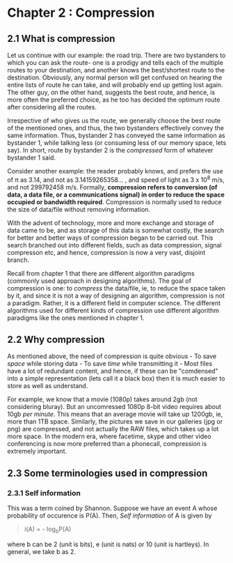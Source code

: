 # Chapter 2 : Compression

## 2.1 What is compression
Let us continue with our example: the road trip. There are two bystanders to which you can ask the route- one is a prodigy and tells each of the multiple routes to your destination, and another knows the best/shortest route to the destination. Obviously, any normal person will get confused on hearing the entire lists of route he can take, and will probably end up getting lost again. The other guy, on the other hand, suggests the best route, and hence, is more often the preferred choice, as he too has decided the optimum route after considering all the routes.

Irrespective of who gives us the route, we generally choose the best route of the mentioned ones, and thus, the two bystanders effectively convey the same information. Thus, bystander 2 has conveyed the same information as bystander 1, while talking less (or consuming less of our memory space, lets say). In short, route by bystander 2 is the *compressed* form of whatever bystander 1 said.

Consider another example: the reader probably knows, and prefers the use of π as 3.14, and not as 3.14159265358... , and speed of light as 3 x 10<sup>8</sup> m/s, and not 299792458 m/s. Formally, **compression refers to conversion (of data, a data file, or a communications signal) in order to reduce the space occupied or bandwidth required**. Compression is normally used to reduce the size of data/file without removing information.

With the advent of technology, more and more exchange and storage of data came to be, and as storage of this data is somewhat costly, the search for better and better ways of compression began to be carried out. This search branched out into different fields, such as data compression, signal compresson etc, and hence, compression is now a very vast, disjoint branch.

Recall from chapter 1 that there are different algorithm paradigms (commonly used approach in designing algorithms). The goal of compression is one: to *compress* the data/file, ie, to reduce the space taken by it, and since it is not a way of designing an algorithm, compression is not a paradigm. Rather, it is a different field in computer science. The different algorithms used for different kinds of compression use different algorithm paradigms like the ones mentioned in chapter 1.

## 2.2 Why compression
As mentioned above, the need of compression is quite obvious
    - To save *space* while storing data
    - To save *time* while transmitting it
    - Most files have a lot of redundant content, and hence, if these can be "comdensed" into a simple representation (lets call it a black box) then it is much easier to store as well as understand.

For example, we know that a movie (1080p) takes around 2gb (not considering bluray). But an uncomressed 1080p 8-bit video requires about 10gb *per minute*. This means that an average movie will take up 1200gb, ie, more than 1TB space. Similarly, the pictures we save in our galleries (jpg or png) are compressed, and not actually the RAW files, which takes up a lot more space. In the modern era, where facetime, skype and other video conferencing is now more preferred than a phonecall, compression is extremely important.

## 2.3 Some terminologies used in compression
### 2.3.1 Self information
This was a term coined by Shannon. Suppose we have an event A whose probability of occurence is P(A). Then, _Self information_ of A is given by <br>
> i(A) = - log<sub>b</sub>P(A)

where b can be 2 (unit is bits), e (unit is nats) or 10 (unit is hartleys). In general, we take b as 2.
